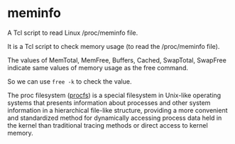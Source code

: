 # meminfo
A Tcl script to read Linux /proc/meminfo file.

It is a Tcl script to check memory usage (to read the /proc/meminfo file).

The values of MemTotal, MemFree, Buffers, Cached, SwapTotal, SwapFree
indicate same values of memory usage as the free command.

So we can use `free -k` to check the value.

The proc filesystem ([procfs](https://en.wikipedia.org/wiki/procfs)) is a special filesystem
in Unix-like operating systems that presents information about processes and other system 
information in a hierarchical file-like structure, providing a more convenient and standardized 
method for dynamically accessing process data held in the kernel than traditional tracing 
methods or direct access to kernel memory.

